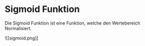 # Sigmoid Funktion
Die Sigmoid Funktion ist eine Funktion, welche den Wertebereich Normalisiert.

![[sigmoid.png]]